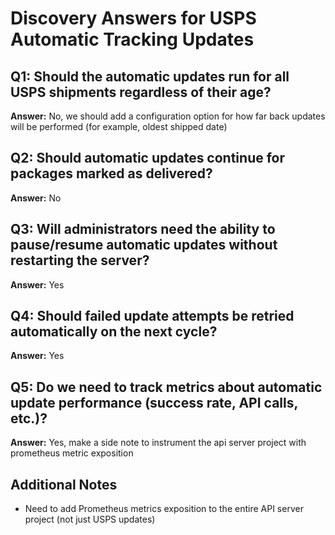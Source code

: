 # Discovery Answers for USPS Automatic Tracking Updates

## Q1: Should the automatic updates run for all USPS shipments regardless of their age?
**Answer:** No, we should add a configuration option for how far back updates will be performed (for example, oldest shipped date)

## Q2: Should automatic updates continue for packages marked as delivered?
**Answer:** No

## Q3: Will administrators need the ability to pause/resume automatic updates without restarting the server?
**Answer:** Yes

## Q4: Should failed update attempts be retried automatically on the next cycle?
**Answer:** Yes

## Q5: Do we need to track metrics about automatic update performance (success rate, API calls, etc.)?
**Answer:** Yes, make a side note to instrument the api server project with prometheus metric exposition

## Additional Notes
- Need to add Prometheus metrics exposition to the entire API server project (not just USPS updates)